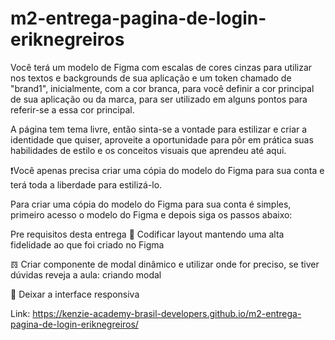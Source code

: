 # m2-entrega-pagina-de-login-eriknegreiros

Você terá um modelo de Figma com escalas de cores cinzas para utilizar nos textos e backgrounds de sua aplicação e um token chamado de "brand1", inicialmente, com a cor branca, para você definir a cor principal de sua aplicação ou da marca, para ser utilizado em alguns pontos para referir-se a essa cor principal.

A página tem tema livre, então sinta-se a vontade para estilizar e criar a identidade que quiser, aproveite a oportunidade para pôr em prática suas habilidades de estilo e os conceitos visuais que aprendeu até aqui.

❗️Você apenas precisa criar uma cópia do modelo do Figma para sua conta e terá toda a liberdade para estilizá-lo.

Para criar uma cópia do modelo do Figma para sua conta é simples, primeiro acesso o modelo do Figma e depois siga os passos abaixo:


Pre requisitos desta entrega⁠
🎨 Codificar layout mantendo uma alta fidelidade ao que foi criado no Figma

𝌖 Criar componente de modal dinâmico e utilizar onde for preciso, se tiver dúvidas reveja a aula: criando modal

📱 Deixar a interface responsiva

Link: https://kenzie-academy-brasil-developers.github.io/m2-entrega-pagina-de-login-eriknegreiros/

